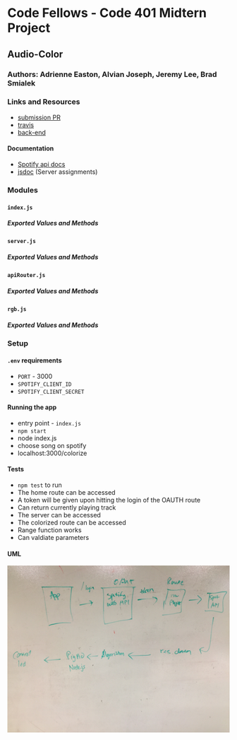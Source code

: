# Code Fellows - Code 401 Midtern Project

## Audio-Color

### Authors: Adrienne Easton, Alvian Joseph, Jeremy Lee, Brad Smialek

### Links and Resources
* [submission PR](http://xyz.com)
* [travis](http://xyz.com)
* [back-end](http://xyz.com)

#### Documentation
* [Spotify api docs](https://developer.spotify.com/documentation/web-api/) 
* [jsdoc](http://xyz.com) (Server assignments)

### Modules
#### `index.js`
##### Exported Values and Methods

#### `server.js`
##### Exported Values and Methods

#### `apiRouter.js`
##### Exported Values and Methods

#### `rgb.js`
##### Exported Values and Methods

### Setup
#### `.env` requirements
* `PORT` - 3000
* `SPOTIFY_CLIENT_ID`
* `SPOTIFY_CLIENT_SECRET`

#### Running the app
* entry point - `index.js`
* `npm start`
* node index.js
* choose song on spotify
* localhost:3000/colorize 
  
#### Tests
* `npm test` to run
* The home route can be accessed
* A token will be given upon hitting the login of the OAUTH route
* Can return currently playing track
* The server can be accessed
* The colorized route can be accessed
* Range function works
* Can valdiate parameters

#### UML
![UML](./assets/audio-color-uml.jpg)